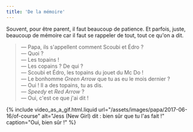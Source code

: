 ```yaml
---
title: 'De la mémoire'
---
```


Souvent, pour être parent, il faut beaucoup de patience. Et parfois, juste, beaucoup de mémoire car il faut se rappeler de tout, tout ce qu'on a dit.

<!-- more -->

> — Papa, ils s'appellent comment Scoubi et Édro ?  
> — Quoi ?  
> — Les topains !  
> — Les copains ? De qui ?  
> — Scoubi et Édro, les topains du jouet du Mc Do !  
> — Le bonhomme _Green Arrow_ que tu as eu le mois dernier ?  
> — Oui ! Il a des topains, tu as dis.  
> — _Speedy_ et _Red Arrow_ ?  
> — Oui, c'est ce que j'ai dit !

{% include video_as_a_gif.html.liquid
url="/assets/images/papa/2017-06-16/of-course"
alt="Jess (New Girl) dit : bien sûr que tu l'as fait !"
caption="Oui, bien sûr !"
%}

